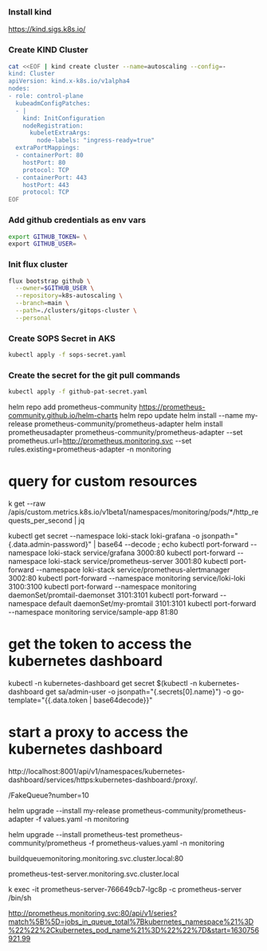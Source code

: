 ### Install kind
https://kind.sigs.k8s.io/

### Create KIND Cluster
```bash
cat <<EOF | kind create cluster --name=autoscaling --config=-
kind: Cluster
apiVersion: kind.x-k8s.io/v1alpha4
nodes:
- role: control-plane
  kubeadmConfigPatches:
  - |
    kind: InitConfiguration
    nodeRegistration:
      kubeletExtraArgs:
        node-labels: "ingress-ready=true"
  extraPortMappings:
  - containerPort: 80
    hostPort: 80
    protocol: TCP
  - containerPort: 443
    hostPort: 443
    protocol: TCP
EOF
```


### Add github credentials as env vars
``` bash
export GITHUB_TOKEN= \
export GITHUB_USER=
```

### Init flux cluster
``` bash
flux bootstrap github \
  --owner=$GITHUB_USER \
  --repository=k8s-autoscaling \
  --branch=main \
  --path=./clusters/gitops-cluster \
  --personal
```

### Create SOPS Secret in AKS
``` bash
kubectl apply -f sops-secret.yaml
```

### Create the secret for the git pull commands
``` bash
kubectl apply -f github-pat-secret.yaml
```

helm repo add prometheus-community https://prometheus-community.github.io/helm-charts
helm repo update
helm install --name my-release prometheus-community/prometheus-adapter
helm install prometheusadapter prometheus-community/prometheus-adapter --set prometheus.url=http://prometheus.monitoring.svc  --set rules.existing=prometheus-adapter -n monitoring

# query for custom resources
k get --raw /apis/custom.metrics.k8s.io/v1beta1/namespaces/monitoring/pods/*/http_requests_per_second | jq


kubectl get secret --namespace loki-stack loki-grafana -o jsonpath="{.data.admin-password}" | base64 --decode ; echo
kubectl port-forward --namespace loki-stack service/grafana 3000:80
kubectl port-forward --namespace loki-stack service/prometheus-server 3001:80
kubectl port-forward --namespace loki-stack service/prometheus-alertmanager 3002:80
kubectl port-forward --namespace monitoring service/loki-loki 3100:3100
kubectl port-forward --namespace monitoring daemonSet/promtail-daemonset 3101:3101
kubectl port-forward --namespace default daemonSet/my-promtail 3101:3101
kubectl port-forward --namespace monitoring service/sample-app 81:80


# get the token to access the kubernetes dashboard
kubectl -n kubernetes-dashboard get secret $(kubectl -n kubernetes-dashboard get sa/admin-user -o jsonpath="{.secrets[0].name}") -o go-template="{{.data.token | base64decode}}"

# start a proxy to access the kubernetes dashboard
http://localhost:8001/api/v1/namespaces/kubernetes-dashboard/services/https:kubernetes-dashboard:/proxy/.

/FakeQueue?number=10

helm upgrade --install my-release prometheus-community/prometheus-adapter -f values.yaml -n monitoring

helm upgrade --install prometheus-test prometheus-community/prometheus -f prometheus-values.yaml -n monitoring


buildqueuemonitoring.monitoring.svc.cluster.local:80

prometheus-test-server.monitoring.svc.cluster.local

k exec -it prometheus-server-766649cb7-lgc8p -c prometheus-server /bin/sh

http://prometheus.monitoring.svc:80/api/v1/series?match%5B%5D=jobs_in_queue_total%7Bkubernetes_namespace%21%3D%22%22%2Ckubernetes_pod_name%21%3D%22%22%7D&start=1630756921.99